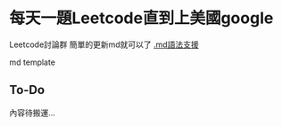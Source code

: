 # 每天一題Leetcode直到上美國google
Leetcode討論群
簡單的更新md就可以了
[.md語法支援](https://hackmd.io/@eMP9zQQ0Qt6I8Uqp2Vqy6w/SyiOheL5N/%2FzMIQV80gSiGGkKk1sa8HZA)

md template

## To-Do
內容待搬運...
